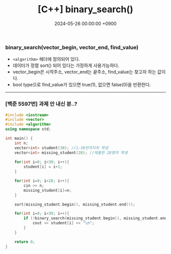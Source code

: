﻿---
#classes: wide
#toc: true
#toc_label: "My Table of Contents"
#toc_icon: "cog"
layout: single
title: "[C++] binary_search()"
date: "2024-05-26 00:00:00 +0900"
last_modified_at: "2024-05-26 00:00:00 +0900"
categories:
  - C++
tags:
  - c++
  - baekjoon
author_profile: true
sidebar:
    nav: docs
---

### binary_search(vector_begin, vector_end, find_value)
- `<algorithm>` 헤더에 정의되어 있다.
- 데이터가 정렬 sort() 되어 있다는 가정하게 사용가능하다.
- vector_begin은 시작주소, vector_end는 끝주소, find_value는 찾고자 하는 값이다.
- bool type으로 find_value가 있으면 true(1), 없으면 false(0)을 반환한다.

---

### [백준 5597번] 과제 안 내신 분..?
```c++
#include <iostream>
#include <vector>
#include <algorithm>
using namespace std;

int main() {
    int n;
    vector<int> student(30); //1-30번까지의 학생
    vector<int> missing_student(28); //제출한 28명의 학생
    
    for(int i=0; i<30; i++){
        student[i] = i+1;
    }

    for(int i=0; i<28; i++){
        cin >> n;
        missing_student[i]=n;
    }

    sort(missing_student.begin(), missing_student.end());

    for(int i=0; i<30; i++){
        if (!binary_search(missing_student.begin(), missing_student.end(), student[i])) {
            cout << student[i] << "\n";
        }
    }

    return 0;
}
```

